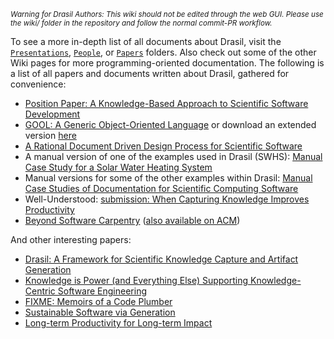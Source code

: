 <small><i>Warning for Drasil Authors: This wiki should not be edited through the web GUI. Please use the wiki/ folder in the repository and follow the normal commit-PR workflow.</i></small>

To see a more in-depth list of all documents about Drasil, visit the [`Presentations`](https://github.com/JacquesCarette/Drasil/tree/master/Presentations), [`People`](https://github.com/JacquesCarette/Drasil/tree/master/People), or [`Papers`](https://github.com/JacquesCarette/Drasil/tree/master/Papers) folders. Also check out some of the other Wiki pages for more programming-oriented documentation. The following is a list of all papers and documents written about Drasil, gathered for convenience:
- [Position Paper: A Knowledge-Based Approach to Scientific Software Development](https://github.com/JacquesCarette/Drasil/blob/master/People/Dan/ICSE%20Workshop%20-%20SE4Science/ICSE_LiterateFrameworkForSCSoftware_LSS.pdf)
- [GOOL: A Generic Object-Oriented Language](https://github.com/JacquesCarette/Drasil/blob/master/Papers/GOOL/GOOL.pdf) or download an extended version [here](https://arxiv.org/abs/1911.11824)
- [A Rational Document Driven Design Process for Scientific Software](https://www.taylorfrancis.com/chapters/edit/10.1201/9781315368924-12/rational-document-driven-design-process-scientific-software-spencer-smith)
- A manual version of one of the examples used in Drasil (SWHS): [Manual Case Study for a Solar Water Heating System](https://github.com/smiths/swhs)
- Manual versions for some of the other examples within Drasil: [Manual Case Studies of Documentation for Scientific Computing Software](https://github.com/smiths/caseStudies)
- Well-Understood: [submission: When Capturing Knowledge Improves Productivity](https://github.com/JacquesCarette/Drasil/blob/master/Papers/WellUnderstood/wu.pdf)
- [Beyond Software Carpentry](https://gitlab.cas.mcmaster.ca/smiths/pub/-/blob/master/Smith2018.pdf) ([also available on ACM](https://dl.acm.org/doi/10.1145/3194747.3194749))

And other interesting papers:
- [Drasil: A Framework for Scientific Knowledge Capture and Artifact Generation](https://github.com/JacquesCarette/Drasil/blob/master/Presentations/SE-CSE_SE-CoDeSE2017/SzymczakEtAl2017.pdf)
- [Knowledge is Power (and Everything Else) Supporting Knowledge-Centric Software Engineering](https://github.com/JacquesCarette/Drasil/blob/master/People/Dan/FASE2018/SzymczakEtAl2018.pdf)
- [FIXME: Memoirs of a Code Plumber](https://github.com/JacquesCarette/Drasil/blob/master/People/Gabe/report.pdf)
- [Sustainable Software via Generation](https://github.com/JacquesCarette/Drasil/blob/master/Presentations/BRIC_2021/BRIC_2021.pdf)
- [Long-term Productivity for Long-term Impact](https://arxiv.org/abs/2009.14015)